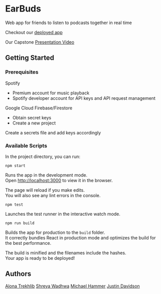 # EarBuds
Web app for friends to listen to podcasts together in real time

Checkout our [deployed app](https://earbuds.web.app/)

Our Capstone [Presentation Video](https://www.youtube.com/watch?v=P83c1WjfAOk&list=PLx0iOsdUOUmnf7I22qeTz8ms5tPM14dgg&index=16)

## Getting Started

### Prerequisites
Spotify 
* Premium account for music playback
* Spotify developer account for API keys and API request management

Google Cloud Firebase/Firestore
* Obtain secret keys
* Create a new project

Create a secrets file and add keys accordingly

### Available Scripts

In the project directory, you can run:

 `npm start`

Runs the app in the development mode.<br />
Open [http://localhost:3000](http://localhost:3000) to view it in the browser.

The page will reload if you make edits.<br />
You will also see any lint errors in the console.

`npm test`

Launches the test runner in the interactive watch mode.<br />

`npm run build`

Builds the app for production to the `build` folder.<br />
It correctly bundles React in production mode and optimizes the build for the best performance.

The build is minified and the filenames include the hashes.<br />
Your app is ready to be deployed!

## Authors
[Alona Trekhlib](https://github.com/trekhleb123)
[Shreya Wadhwa](https://github.com/swadhwa369)
[Michael Hammer](https://github.com/mhammer708)
[Justin Davidson](https://github.com/JDavidson45)

